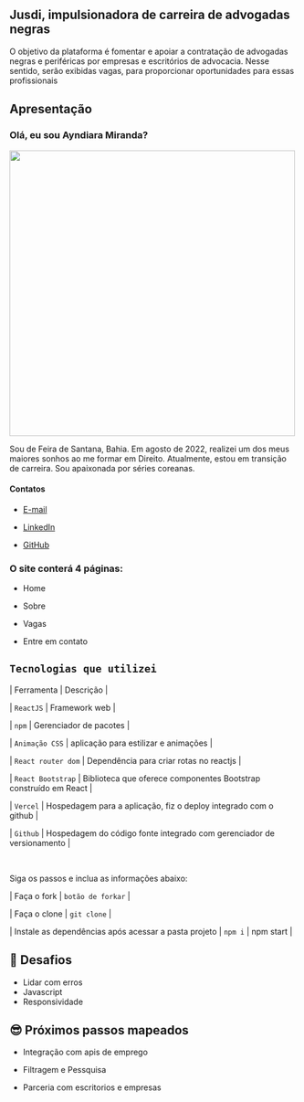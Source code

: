 ## Jusdi, impulsionadora de carreira de advogadas negras

O objetivo  da plataforma é fomentar e apoiar a contratação de advogadas negras e periféricas por empresas e escritórios de advocacia. Nesse sentido, serão exibidas vagas, para proporcionar oportunidades para essas profissionais 

## Apresentação

### Olá, eu sou Ayndiara Miranda? 

<img src='./assets/euayndiara.jpeg' width=500 alt=''> 

Sou de Feira de Santana, Bahia. Em agosto de 2022, realizei um dos meus maiores sonhos ao me formar em Direito. Atualmente, estou em transição de carreira. Sou apaixonada por séries coreanas.


#### Contatos

-  [E-mail](ayndiara.miranda.00@gmail.com) 

-  [LinkedIn](https://www.linkedin.com/in/ayndiara-miranda-101a97242/) 

-  [GitHub](https://github.com/ayndiara) 

### O site conterá 4 páginas:

* Home

* Sobre

* Vagas

* Entre em contato

##  `Tecnologias que utilizei`  

| Ferramenta | Descrição |

| `ReactJS` | Framework web |

| `npm` | Gerenciador de pacotes |

| `Animação CSS` | aplicação para estilizar e animações  |

| `React router dom` | Dependência para criar rotas no reactjs |

| `React Bootstrap` | Biblioteca que oferece componentes Bootstrap construído em React |

| `Vercel` | Hospedagem para a aplicação, fiz o deploy integrado com o github |

| `Github` | Hospedagem do código fonte integrado com gerenciador de versionamento |

<br />

Siga os passos e inclua as informações abaixo:

| Faça o fork | `botão de forkar` |

| Faça o clone | `git clone` |

| Instale as dependências após acessar a pasta projeto | `npm i` | npm start |


## 💪 Desafios 

- Lidar com erros 
- Javascript
- Responsividade 


## 😎 Próximos passos mapeados

- Integração com apis de emprego 

- Filtragem e Pessquisa 

- Parceria com escritorios e empresas

